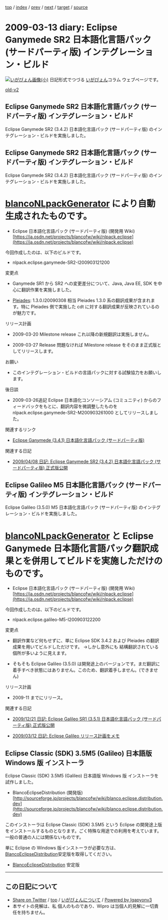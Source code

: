 [top](../index.html) 
 / [index](index.html) 
 / [prev](ig090312.html) 
 / [next](ig090318.html) 
 / [target](http://www.igapyon.jp/igapyon/diary/2009/ig090313.html) 
 / [source](https://github.com/igapyon/diary/blob/master/2009/ig090313.src.md) 

2009-03-13 diary: Eclipse Ganymede SR2 日本語化言語パック (サードパーティ版) インテグレーション・ビルド
=====================================================================================================
[![いがぴょん画像(小)](http://www.igapyon.jp/igapyon/diary/images/iga200306s.jpg "いがぴょん")](http://www.igapyon.jp/igapyon/diary/memo/memoigapyon.html) 日記形式でつづる [いがぴょん](http://www.igapyon.jp/igapyon/diary/memo/memoigapyon.html)コラム ウェブページです。

[old-v2](ig090313-orig.html)

## Eclipse Ganymede SR2 日本語化言語パック (サードパーティ版) インテグレーション・ビルド

Eclipse Ganymede SR2 (3.4.2) 日本語化言語パック (サードパーティ版) のインテグレーション・ビルドを実施しました。


## Eclipse Ganymede SR2 日本語化言語パック (サードパーティ版) インテグレーション・ビルド

Eclipse Ganymede SR2 (3.4.2) 日本語化言語パック (サードパーティ版) のインテグレーション・ビルドを実施しました。
# [blancoNLpackGenerator](http://www.igapyon.jp/blanco/blanconlpackgenerator.html) により自動生成されたものです。

* Eclipse 日本語化言語パック (サードパーティ版) (開発用 Wiki)
  [https://ja.osdn.net/projects/blancofw/wiki/nlpack.eclipse](https://ja.osdn.net/projects/blancofw/wiki/nlpack.eclipse)

今回作成したのは、以下のビルドです。

* nlpack.eclipse.ganymede-SR2-I200903121200

変更点

* Ganymede SR1 から SR2 への変更差分について、Java, Java EE, SDK を中心に翻訳作業を実施しました。
  
* [Pleiades](http://mergedoc.sourceforge.jp/pleiades.html): 1.3.0.I20090308 相当
  Pleiades 1.3.0 系の翻訳成果が含まれます。特に Pleiades 側で実施した cdt に対する翻訳成果が反映されているのが魅力です。

リリース計画

* 2009-03-20 Milestone release
  これ以降の新規翻訳は実施しません。
  
* 2009-03-27 Release
  問題なければ Milestone release をそのまま正式版としてリリースします。

お願い

* このインテグレーション・ビルドの言語パックに対する試験協力をお願いします。

後日談

* 2009-03-26追記 Eclipse 日本語化コンソーシアム (コミュニティ) からのフィードバックをもとに、翻訳内容を微調整したものを nlpack.eclipse.ganymede-SR2-M200903261000
  としてリリースしました。

関連するリンク

* [Eclipse Ganymede (3.4.1) 日本語化言語パック (サードパーティ版)](https://ja.osdn.net/projects/nttdatagroup-oss-square/wiki/blanco_Framework%2Fnlpack.eclipse.ganymede)

関連する日記

* [2009/04/08 日記: Eclipse Ganymede SR2 (3.4.2) 日本語化言語パック (サードパーティ版) 正式版公開](ig090408.html)

## Eclipse Galileo M5 日本語化言語パック (サードパーティ版) インテグレーション・ビルド

Eclipse Galileo (3.5.0) M5 日本語化言語パック (サードパーティ版) のインテグレーション・ビルドを実施しました。
# [blancoNLpackGenerator](http://www.igapyon.jp/blanco/blanconlpackgenerator.html) と Eclipse Ganymede 日本語化言語パック翻訳成果とを併用してビルドを実施しただけのものです。

* Eclipse 日本語化言語パック (サードパーティ版) (開発用 Wiki)
  [https://ja.osdn.net/projects/blancofw/wiki/nlpack.eclipse](https://ja.osdn.net/projects/blancofw/wiki/nlpack.eclipse)

今回作成したのは、以下のビルドです。

* nlpack.eclipse.galileo-M5-I200903122200

変更点

* 翻訳作業など何もせずに、単に Eclipse SDK 3.4.2 および Pleiades の翻訳成果を用いてビルドしただけです。
  →しかし意外にも 結構翻訳されている個所が多いように見えます。
  
* そもそも Eclipse Galileo (3.5.0) は開発途上のバージョンです。まだ翻訳に着手すべき状態にはありません。このため、翻訳着手しません。(できません)

リリース計画

* 2009-11 までにリリース。

関連する日記

* [2009/12/21 日記: Eclipse Galileo SR1 (3.5.1) 日本語化言語パック (サードパーティ版) 正式版公開](ig091221.html)
  
* [2009/03/12 日記: Eclipse Galileo リリース計画をメモ](ig090312.html)

## Eclipse Classic (SDK) 3.5M5 (Galileo) 日本語版 Windows 版 インストーラ

Eclipse Classic (SDK) 3.5M5 (Galileo) 日本語版 Windows 版 インストーラを試作しました。

* BlancoEclipseDistribution (開発版)
  [http://sourceforge.jp/projects/blancofw/wiki/blanco.eclipse.distribution.dev](http://sourceforge.jp/projects/blancofw/wiki/blanco.eclipse.distribution.dev)
  

このインストーラは Eclipse Classic (SDK) 3.5M5 という Eclipse の開発途上版をインストールするものとなります。ごく特殊な用途での利用を考えています。一般の普通の人には関係ないものです。

単に Eclipse の Windows 版インストーラが必要な方は、[BlancoEclipseDistribution](http://www.igapyon.jp/blanco/blancoeclipsedistribution.html)安定版を取得してください。

* [BlancoEclipseDistribution](http://www.igapyon.jp/blanco/blancoeclipsedistribution.html) 安定版


----------------------------------------------------------------------------------------------------

## この日記について

* [Share on Twitter](https://twitter.com/intent/tweet?hashtags=igapyon%2Cdiary%2C%E3%81%84%E3%81%8C%E3%81%B4%E3%82%87%E3%82%93&text=Eclipse+Ganymede+SR2+%E6%97%A5%E6%9C%AC%E8%AA%9E%E5%8C%96%E8%A8%80%E8%AA%9E%E3%83%91%E3%83%83%E3%82%AF+%28%E3%82%B5%E3%83%BC%E3%83%89%E3%83%91%E3%83%BC%E3%83%86%E3%82%A3%E7%89%88%29+%E3%82%A4%E3%83%B3%E3%83%86%E3%82%B0%E3%83%AC%E3%83%BC%E3%82%B7%E3%83%A7%E3%83%B3%E3%83%BB%E3%83%93%E3%83%AB%E3%83%89&url=http%3A%2F%2Fwww.igapyon.jp%2Figapyon%2Fdiary%2F2009%2Fig090313.html) / [top](../index.html) / [いがぴょんについて](http://www.igapyon.jp/igapyon/diary/memo/memoigapyon.html) / [Powered by Igapyonv3](https://github.com/igapyon/igapyonv3)
* 本サイトの見解は、私 個人のものであり、Wipro は当個人的見解に一切責任を持ちません。 
